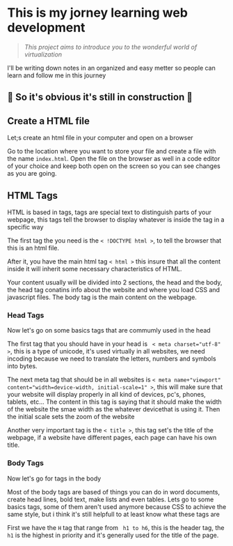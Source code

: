 <h1> This is my jorney learning web development </h1>

> *This project aims to introduce you to the wonderful world of virtualization*
<p> I'll be writing down notes in an organized and easy metter so people can learn and follow me in this journey</p>

## :construction_worker: So it's obvious it's still in construction :construction: ##

<h2> Create a HTML file</h2>
<p> Let;s create an html file in your computer and open on a browser</p>
<p> Go to the location where you want to store your file and create a file with the name <code>index.html</code>. Open the file on the browser as well in a code editor of your choice and keep both open on the screen so you can see changes as you are going.</p>

<h2>HTML Tags</h2>
<p> HTML is based in tags, tags are special text to distinguish parts of your webpage, this tags tell the browser to display whatever is inside the tag in a specific way</p>
<p> The first tag the you need is the <code>< !DOCTYPE html ></code>, to tell the browser that this is an html file.</p>
<p> After it, you have the main html tag <code>< html ></code> this insure that all the content inside it will inherit some necessary characteristics of HTML.<p>
<p> Your content usually will be divided into 2 sections, the head and the body, the head tag conatins info about the website and where you load CSS and javascript files. The body tag is the main content on the webpage.</p>
  <h3> Head Tags </h3>
<p> Now let's go on some basics tags that are commumly used in the head</p>
<p> The first tag that you should have in your head is <code> < meta charset="utf-8" ></code>, this is a type of unicode, it's used virtually in all websites, we need incoding because we need to translate the letters, numbers and symbols into bytes.</p>
<p> The next meta tag that should be in all websites is <code>< meta name+"viewport" content="width=device-width, initial-scale=1" ></code>, this will make sure that your website will display properly in all kind of devices, pc's, phones, tablets, etc... The content in this tag is saying that it should make the width of the website the smae width as the whatever devicethat is using it. Then the initial scale sets the zoom of the website</p>
  <p> Another very important tag is the <code>< title ></code>, this tag set's the title of the webpage, if a website have different pages, each page can have his own title.</p>
  <h3> Body Tags</h3>
  <p> Now let's go for tags in the body</p>
  <p> Most of the body tags are based of things you can do in word documents, create head lines, bold text, make lists and even tables. Lets go to some basics tags, some of them aren't used anymore because CSS to achieve the same style, but i think it's still helpfull to at least know what these tags are</p>
  <p> First we have the <code>H</code> tag that range from <code> h1 to h6</code>, this is the header tag, the <code>h1</code> is the highest in priority and it's generally used for the title of the page.</p>
